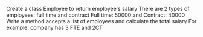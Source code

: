 Create a class Employee to return employee's salary
There are 2 types of employees: full time and contract
Full time: 50000 and Contract: 40000
Write a method accepts a list of employees and calculate the total salary
For example: company has 3 FTE and 2CT